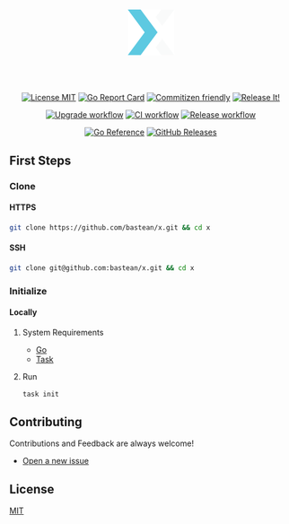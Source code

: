 <h1 align="center">

<!-- [![README Logo](https://raw.githubusercontent.com/bastean/x/main/assets/readme/logo.png)](https://github.com/bastean) -->

[![README Logo](assets/readme/logo.png)](https://github.com/bastean/x)

</h1>

<br />

<div align="center">

[![License MIT](https://img.shields.io/badge/license-MIT-blue.svg)](LICENSE)
[![Go Report Card](https://goreportcard.com/badge/github.com/bastean/x)](https://goreportcard.com/report/github.com/bastean/x)
[![Commitizen friendly](https://img.shields.io/badge/commitizen-friendly-brightgreen.svg)](https://github.com/commitizen/cz-cli)
[![Release It!](https://img.shields.io/badge/%F0%9F%93%A6%F0%9F%9A%80-release--it-orange.svg)](https://github.com/release-it/release-it)

</div>

<div align="center">

[![Upgrade workflow](https://github.com/bastean/x/actions/workflows/upgrade.yml/badge.svg)](https://github.com/bastean/x/actions/workflows/upgrade.yml)
[![CI workflow](https://github.com/bastean/x/actions/workflows/ci.yml/badge.svg)](https://github.com/bastean/x/actions/workflows/ci.yml)
[![Release workflow](https://github.com/bastean/x/actions/workflows/release.yml/badge.svg)](https://github.com/bastean/x/actions/workflows/release.yml)

</div>

<div align="center">

[![Go Reference](https://pkg.go.dev/badge/github.com/bastean/x.svg)](https://pkg.go.dev/github.com/bastean/x)
[![GitHub Releases](https://img.shields.io/github/v/release/bastean/x.svg)](https://github.com/bastean/x/releases)

</div>

## First Steps

### Clone

#### HTTPS

```bash
git clone https://github.com/bastean/x.git && cd x
```

#### SSH

```bash
git clone git@github.com:bastean/x.git && cd x
```

### Initialize

#### Locally

1. System Requirements

   - [Go](https://go.dev/doc/install)
   - [Task](https://taskfile.dev/installation)

2. Run

   ```bash
   task init
   ```

## Contributing

Contributions and Feedback are always welcome!

- [Open a new issue](https://github.com/bastean/x/issues/new/choose)

## License

[MIT](LICENSE)
